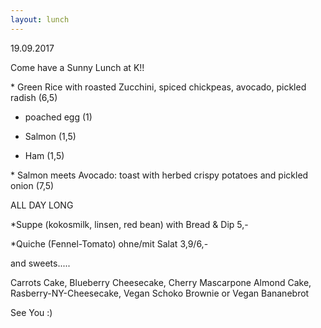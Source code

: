 ```yaml
---
layout: lunch
---
```



19.09.2017

Come have a Sunny Lunch at K!!

\* Green Rice with roasted Zucchini, spiced chickpeas, avocado, pickled radish (6,5)

+ poached egg (1)

+ Salmon (1,5)

+ Ham (1,5)

\* Salmon meets Avocado: toast with herbed crispy potatoes and pickled onion (7,5)

ALL DAY LONG

\*Suppe (kokosmilk, linsen, red bean) with Bread & Dip 5,-

\*Quiche (Fennel-Tomato) ohne/mit Salat 3,9/6,-

and sweets.....

Carrots Cake, Blueberry Cheesecake, Cherry Mascarpone Almond Cake, Rasberry-NY-Cheesecake, Vegan Schoko Brownie or Vegan Bananebrot

See You :)
